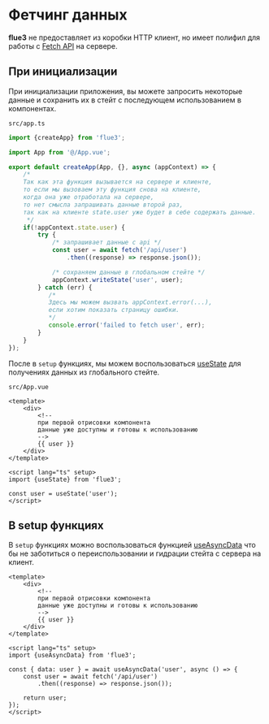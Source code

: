 # Фетчинг данных

**flue3** не предоставляет из коробки HTTP клиент, но имеет полифил для работы с [Fetch API](https://developer.mozilla.org/ru/docs/Web/API/Fetch_API) на сервере.

## При инициализации

При инициализации приложения, вы можете запросить некоторые данные и сохранить их в стейт с последующем использованием в компонентах.

`src/app.ts`
```typescript
import {createApp} from 'flue3';

import App from '@/App.vue';

export default createApp(App, {}, async (appContext) => {
    /*
    Так как эта функция вызывается на сервере и клиенте,
    то если мы вызоваем эту функция снова на клиенте,
    когда она уже отработала на сервере,
    то нет смысла запрашивать данные второй раз,
    так как на клиенте state.user уже будет в себе содержать данные.
     */
    if(!appContext.state.user) {
        try {
            /* запрашивает данные с api */
            const user = await fetch('/api/user')
                .then((response) => response.json());

            /* сохраняем данные в глобальном стейте */
            appContext.writeState('user', user);
        } catch (err) {
           /*
           Здесь мы можем вызвать appContext.error(...),
           если хотим показать страницу ошибки.
           */
           console.error('failed to fetch user', err);
        }
    }
});
```

После в `setup` функциях, мы можем воспользоваться [useState](/api/composables#usestate) для получениях данных из глобального стейте.

`src/App.vue`
```vue
<template>
    <div>
        <!--
        при первой отрисовки компонента
        данные уже доступны и готовы к использованию
        -->
        {{ user }}
    </div>
</template>

<script lang="ts" setup>
import {useState} from 'flue3';

const user = useState('user');
</script>
```

## В setup функциях

В `setup` функциях можно воспользоваться функцией [useAsyncData](/api/composables#useasyncdata) что бы не заботиться о переиспользовании и гидрации стейта с сервера на клиент.

```vue
<template>
    <div>
        <!--
        при первой отрисовки компонента
        данные уже доступны и готовы к использованию
        -->
        {{ user }}
    </div>
</template>

<script lang="ts" setup>
import {useAsyncData} from 'flue3';

const { data: user } = await useAsyncData('user', async () => {
    const user = await fetch('/api/user')
        .then((response) => response.json());

    return user;
});
</script>
```
